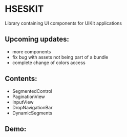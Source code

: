 # HSESKIT

Library containing UI components for UIKit applications

## Upcoming updates:
- more components
- fix bug with assets not being part of a bundle
- complete change of colors access

## Contents:
- SegmentedControl
- PaginationView
- InputView
- DropNavigationBar
- DynamicSegments

## Demo: 
